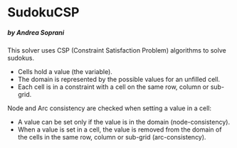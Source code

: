 # SudokuCSP
##### by Andrea Soprani

This solver uses CSP (Constraint Satisfaction Problem) algorithms to solve sudokus.<br/>

+ Cells hold a value (the variable).
+ The domain is represented by the possible values for an unfilled cell.
+ Each cell is in a constraint with a cell on the same row, column or sub-grid.

Node and Arc consistency are checked when setting a value in a cell:
+ A value can be set only if the value is in the domain (node-consistency).
+ When a value is set in a cell, the value is removed from the domain of the cells in the same row, column or sub-grid 
(arc-consistency).
